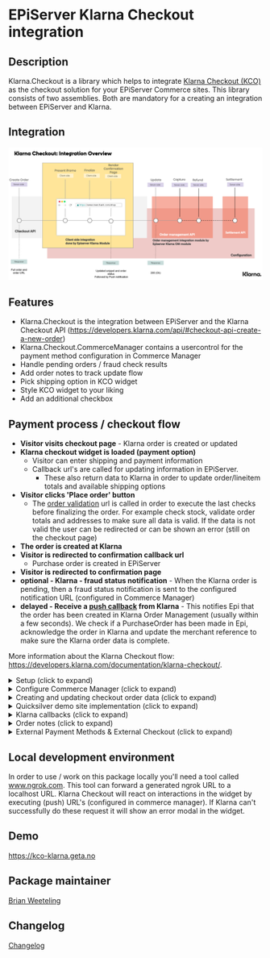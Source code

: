 # EPiServer Klarna Checkout integration

## Description

Klarna.Checkout is a library which helps to integrate [Klarna Checkout (KCO)](https://developers.klarna.com/documentation/klarna-checkout/) as the checkout solution for your EPiServer Commerce sites.
This library consists of two assemblies. Both are mandatory for a creating an integration between EPiServer and Klarna.

## Integration

![Klarna Checkout integration](/docs/images/klarna-checkout-integration.png?raw=true)

## Features

- Klarna.Checkout is the integration between EPiServer and the Klarna Checkout API (https://developers.klarna.com/api/#checkout-api-create-a-new-order)
- Klarna.Checkout.CommerceManager contains a usercontrol for the payment method configuration in Commerce Manager
- Handle pending orders / fraud check results
- Add order notes to track update flow
- Pick shipping option in KCO widget
- Style KCO widget to your liking
- Add an additional checkbox

## Payment process / checkout flow

- **Visitor visits checkout page** - Klarna order is created or updated
- **Klarna checkout widget is loaded (payment option)**
  - Visitor can enter shipping and payment information
  - Callback url's are called for updating information in EPiServer.
    - These also return data to Klarna in order to update order/lineitem totals and available shipping options
- **Visitor clicks 'Place order' button**
  - The [order validation](https://developers.klarna.com/documentation/klarna-checkout/integration-guide/render-the-checkout/validate-order) url is called in order to execute the last checks before finalizing the order. For example check stock, validate order totals and addresses to make sure all data is valid. If the data is not valid the user can be redirected or can be shown an error (still on the checkout page)
- **The order is created at Klarna**
- **Visitor is redirected to confirmation callback url**
  - Purchase order is created in EPiServer
- **Visitor is redirected to confirmation page**
- **optional - Klarna - fraud status notification** - When the Klarna order is pending, then a fraud status notification is sent to the configured notification URL (configured in Commerce Manager)
- **delayed - Receive a [push callback](https://developers.klarna.com/documentation/klarna-checkout/integration-guide/confirm-purchase/) from Klarna** - This notifies Epi that the order has been created in Klarna Order Management (usually within a few seconds). We check if a PurchaseOrder has been made in Epi, acknowledge the order in Klarna and update the merchant reference to make sure the Klarna order data is complete.

More information about the Klarna Checkout flow: https://developers.klarna.com/documentation/klarna-checkout/.

<details>
  <summary>Setup (click to expand)</summary>

Start by installing NuGet packages (use [NuGet](https://nuget.episerver.com/)):

    Install-Package Klarna.Checkout.v3

For the Commerce Manager site run the following package:

    Install-Package Klarna.Checkout.CommerceManager.v3

</details>

<details>
  <summary>Configure Commerce Manager (click to expand)</summary>
  
Login into Commerce Manager and open **Administration -> Order System -> Payments**. Then click **New** and in **Overview** tab fill:

(\*) mandatory

- Name(\*)
- System Keyword(\*) - KlarnaCheckout (the integration will not work when something else is entered in this field)
- Language(\*) - allows a specific language to be specified for the payment gateway
- Class Name(\*) - choose **Klarna.Checkout.KlarnaCheckoutGateway**
- Payment Class(\*) - choose **Mediachase.Commerce.Orders.OtherPayment**
- IsActive - **Yes**
- Supports Recurring - **No** - this Klarna Checkout integration does not support recurring payments
- Select shipping methods available for this payment
- Select markets available for this payment

Click OK in order to save the Payment for the first time. After saving, return to the payment and go to the parameters tab

- **Market**
  - Select the market you want to set up
  - This will reflect the selected markets from the **Markets** tab (after saving)
- **Klarna connection settings**
  - Username(\*) - provided by Klarna
  - Password(\*) - provided by Klarna
  - ApiUrl(\*) - provided by Klarna
    - See the Klarna documentation for the API endpoints: https://developers.klarna.com/api/#api-urls. Klarna API requires HTTPS.
- **Widget settings**
  - [Some widget styling settings](https://developers.klarna.com/documentation/klarna-checkout/integration-guide/render-the-checkout/extra-features)
  - Shipping details, see [same link](https://developers.klarna.com/documentation/klarna-checkout/integration-guide/render-the-checkout/extra-features)
  - Select shipping option in Klarna Checkout iFrame - Unless you want to have your own shipping options selector, set this to true
  - Allow separate shipping address - If true, the consumer can enter different billing and shipping addresses. Default: false
  - Date of birth mandatory - If true, the consumer cannot skip date of birth. Default: false
  - Title mandatory - If specified to false, title becomes optional. Only available for orders for country GB.
  - Show subtotal detail - If true, the Order Detail subtotals view is expanded. Default: false
  - Send shipping countries - sends available countries from the Epi country dictionary
  - Prefill addresses - send address information on order creation in Klarna (preferred shipping/billing address)
  - Send shipping options prior to filling addresses - send in available shipping options even if address is unknown
- **Klarna Widget additional checkbox**
  - [Another extra feature](https://developers.klarna.com/documentation/klarna-checkout/integration-guide/render-the-checkout/extra-features) which enables you to add a checkbox within the Klarna checkout iFrame
- **Merchant/callback URLs**
  - Checkout url (\*) - URL of merchant checkout page. Should be different than terms, confirmation and push URLs.
  - Terms url (\*) - URL of merchant terms and conditions. Should be different than checkout, confirmation and push URLs
  - Push url (\*) - URL that will be requested when an order is completed. Should be different than checkout and confirmation URLs
  - Notification/fraud url - URL for notifications on pending orders
  - Shipping option update url - URL for shipping option update - must be https
  - Address update url - URL for shipping, tax and purchase currency updates. Will be called on address changes -must be https
  - Order validation url - URL that will be requested for final merchant validation - must be https
  - Confirmation url (\*) - URL of merchant confirmation page. Should be different than checkout and confirmation URLs

The Klarna.Checkout package will replace `{orderGroupId}` in any of the urls with the id of the cart. Klarna does a similar thing, they will replace `{checkout.order.id}` with the actual klarna order id (for example on confirmation url below)

![Checkout payment method settings](/docs/screenshots/checkout-parameters.PNG?raw=true "Checkout payment method parameters")

**Note: If the parameters tab is empty (or gateway class is missing), make sure you have installed the commerce manager package (see above)**

**Taxes: If the line items prices already include sales tax - make sure that PricesIncludeTax is set to true. This can be configured per market in Episerver Commerce. Default is false.**

</details>

<details>
<summary>Creating and updating checkout order data (click to expand)</summary>

Every time the user visits the checkout page or changes his/her order, an api call to Klarna is executed. The api call ensures that Klarna has the most recent information needed to show the checkout iFrame. By default all properties should be set as required by Klarna. If you want to hook into the process and change some of the data that is being sent, you can provide an implementation of `ICheckoutOrderDataBuilder` to do so. The interface has a `Build` method, which is called after all default values are set. Below an example implementation of a DemoCheckoutOrderDataBuilder.

```csharp
public class DemoCheckoutOrderDataBuilder : ICheckoutOrderDataBuilder
{
    public CheckoutOrder Build(CheckoutOrder checkoutOrderData, ICart cart, CheckoutConfiguration checkoutConfiguration)
    {
        if (checkoutConfiguration.PrefillAddress)
        {
            // Try to parse address into dutch address lines
            if (checkoutOrderData.ShippingCheckoutAddress.Country.Equals("NL"))
            {
                var dutchAddress = ConvertToDutchAddress(checkoutOrderData.ShippingCheckoutAddress);
                checkoutOrderData.ShippingCheckoutAddress = dutchAddress;
            }
        }
        return checkoutOrderData;
    }

    private CheckoutAddressInfo ConvertToDutchAddress(CheckoutAddressInfo address)
    {
        // Just an example, do not use

        var splitAddress = address.StreetAddress.Split(' ');
        address.StreetName = splitAddress.FirstOrDefault();
        address.StreetNumber = splitAddress.ElementAtOrDefault(1);

        address.StreetAddress = string.Empty;
        address.StreetAddress2 = string.Empty;

        return address;
    }
}
```

</details>

<details>
  <summary>Quicksilver demo site implementation (click to expand)</summary>

**Start page setting**

When running the demo code in this repository make sure to enable Klarna Checkout on the start page (Commerce tab).

**Default properties**

The following properties are set by default (read from current cart and payment method configurations):

- **PurchaseCountry**
- **MerchantUrl.Confirmation**
- **MerchantUrl.Notification**
- **Options**
- **OrderAmount**
- **PurchaseCurrency**
- **Locale**
- **OrderLines**
- **ShippingAddress**
- **BillingAddress**

Read more about the different parameters: https://developers.klarna.com/api/#checkout-api-create-a-new-order.
**Remark:**
The demo site implementation only supports selecting the shipping address in the Klarna Checkout iFrame. By default the first available shipping option will be selected. If you want to support switching shipping options you can look at what happens upon updating the cart (and check out [Suspend and Resume here](https://developers.klarna.com/documentation/klarna-checkout/javascript-api/)).

**API controller - Callback communication**

Read more about callback functionality in the next section. In the demo site, you can find the code in the controller `KlarnaCheckoutController.cs`.

**Load and display payment - QuickSilver**

- [\_KlarnaCheckout.cshtml](/demo/Sources/EPiServer.Reference.Commerce.Site/Views/Payment/_KlarnaCheckout.cshtml) - display Klarna Checkout method by rendering HTML snippet
- [\_KlarnaCheckoutConfirmation.cshtml](/demo/Sources/EPiServer.Reference.Commerce.Site/Views/Shared/_KlarnaCheckoutConfirmation.cshtml) - Klarna Checkout confirmation view
- [KlarnaCheckoutPaymentMethod.cs](/demo/Sources/EPiServer.Reference.Commerce.Site/Features/Payment/PaymentMethods/KlarnaCheckoutPaymentMethod.cs)

**Process payment - QuickSilver**

- Call `IKlarnaCheckoutService.CreateOrUpdateOrder` to create or update a new checkout order. In QuickSilver this is called in the CheckoutController and CartController. This is an async method that requires your controller to be async, you can also use AsyncHelper.RunSync() to call it synchronize.
- `KlarnaCheckoutConfirmation` in CheckoutController is called when visitor clicks the purchase button in the Klarna widget and order was successfully created. See Commerce Manager setup how to configure this URL. In this action, the purchase order in Episerver is created.

</details>

<details>
<summary>Klarna callbacks (click to expand)</summary>

During the checkout process Klarna trigger one of the following callbacks.

#### [Shipping optionupdate](https://developers.klarna.com/documentation/klarna-checkout/integration-guide/render-the-checkout/tax-shipping/)

If shipping options are available in the iFrame, after selecting a new shipping option Klarna will send information to this callback url. The information can be used to recalculate shipping costs/order totals.

```csharp
[Route("cart/{orderGroupId}/shippingoptionupdate")]
[AcceptVerbs("POST")]
[HttpPost]
[ResponseType(typeof(ShippingOptionUpdateResponse))]
public IHttpActionResult ShippingOptionUpdate(int orderGroupId, [FromBody]ShippingOptionUpdateRequest shippingOptionUpdateRequest)
{
    var cart = _orderRepository.Load<ICart>(orderGroupId);
    var response = _klarnaCheckoutService.UpdateShippingMethod(cart, shippingOptionUpdateRequest);
    return Ok(response);
}
```

#### [Address update](https://developers.klarna.com/api/#checkout-api-callbacks-address-update)

If an address has been updated in the iFrame, new address will be sent to the address update callback url. The information can be used to supply new shipping options and order totals.

```csharp
[Route("cart/{orderGroupId}/addressupdate")]
[AcceptVerbs("POST")]
[HttpPost]
[ResponseType(typeof(AddressUpdateResponse))]
public IHttpActionResult AddressUpdate(int orderGroupId, [FromBody]AddressUpdateRequest addressUpdateRequest)
{
    var cart = _orderRepository.Load<ICart>(orderGroupId);
    var response = _klarnaCheckoutService.UpdateAddress(cart, addressUpdateRequest);
    return Ok(response);
}
```

#### [Order validation](https://developers.klarna.com/documentation/klarna-checkout/integration-guide/render-the-checkout/validate-order)

Klarna will do a request to the [order validation callback url](https://developers.klarna.com/api/#checkout-api-callbacks-order-validation). Here you can check if a purchase order can be made. Think of checking stock, checking billing and shipping addresses and comparing the epi cart with the provided data from Klarna.
If **Require validate callback success** is set to **true** Klarna will only create an order if they receive an HTTP status 200 OK response.

```csharp
[Route("cart/{orderGroupId}/ordervalidation")]
[AcceptVerbs("POST")]
[HttpPost]
public IHttpActionResult OrderValidation(int orderGroupId, [FromBody]PatchedCheckoutOrderData checkoutData)
{
    var cart = _orderRepository.Load<ICart>(orderGroupId);

    // Validate cart lineitems
    var validationIssues = _cartService.ValidateCart(cart);
    if (validationIssues.Any())
    {
        // check validation issues and redirect to a page to display the error
        var httpResponseMessage = new HttpResponseMessage(HttpStatusCode.RedirectMethod);
        httpResponseMessage.Headers.Location = new Uri("http://klarna.localtest.me/en/error-pages/checkout-something-went-wrong/");
        return ResponseMessage(httpResponseMessage);
    }

    // Validate billing address if necessary (this is just an example)
    // To return an error like this you need require_validate_callback_success set to true
    if (checkoutData.BillingCheckoutAddress.PostalCode.Equals("94108-2704"))
    {
        var errorResult = new ErrorResult
        {
            ErrorType = ErrorType.address_error,
            ErrorText = "Can't ship to postalcode 94108-2704"
        };
        return ResponseMessage(Request.CreateResponse(HttpStatusCode.BadRequest, errorResult));
    }

    // Validate order amount, shipping address
    if (!_klarnaCheckoutService.ValidateOrder(cart, checkoutData))
    {
        var httpResponseMessage = new HttpResponseMessage(HttpStatusCode.RedirectMethod);
        httpResponseMessage.Headers.Location = new Uri("http://klarna.localtest.me/en/error-pages/checkout-something-went-wrong/");
        return ResponseMessage(httpResponseMessage);
    }

    return Ok();
}
```

#### Fraud status

In Commerce Manager the notification URL can be configured. Klarna will call this URL for notifications for an orders that needs an additional review (fraud reasons). The IKlarnaService includes a method for handling fraud notifications. Below an example implementation.

```csharp
[Route("fraud")]
[AcceptVerbs("POST")]
[HttpPost]
public IHttpActionResult FraudNotification(NotificationModel notification)
{
    _klarnaCheckoutService.FraudUpdate(notification);
    return Ok();
}
```

When a payment needs an additional review, the payment in EPiServer is set to the status PENDING and the order to ONHOLD. When the fraud status callback URL is called and the payment is accepted the payment status will be set to PROCESSED and the order to ONHOLD. If the payment is rejected by Klarna the payment status is set to FAILED. An note is added to the order to notify the editor that a payment was rejected.
![Payment fraud rejected](/docs/screenshots/order-payment-fraud-rejected.png?raw=true "Payment fraud rejected")

</details>
<details>
<summary>Order notes (click to expand)</summary>

The KlarnaPaymentGateway adds notes about payment updates to the order.
![Order notes](/docs/screenshots/order-notes.PNG?raw=true "Order notes")

</details>
<details>
  <summary>External Payment Methods & External Checkout (click to expand)</summary>
  
Klarna Checkout offers a wide variety of payment methods to cover the main needs of consumers in all markets, which all are included with a simple, single integration.
 
[Here's the full documentation](https://developers.klarna.com/documentation/klarna-checkout/external-payment-methods/) including supported payment and checkouts - we recommend reading through it thoroughly and then coming back here.

![Klarna Checkout External Payment Methods & External Checkouts](https://developers.klarna.com/static/KCO_external-payment-methods.png)

The most important thing to note is that you need to implement the backend integration for the external payment/checkout yourself. So for instance if you wanted to add PayPal you would have to create a redirect URL that has the processing logic for PayPal. Example: klarna.geta.no/processpaypall.

In your ICheckoutOrderDataBuilder implementation and the Build() method you would pass along the details of the payment method:

```csharp
checkoutOrderData.ExternalPaymentMethods = new[]
{
    new PaymentProvider { Fee = 10, ImageUrl = "https://klarna.geta.no/Styles/Images/paypalpng", Name  = "PayPal", RedirectUrl = "https://klarna.geta.no"}
};
```
Name is case sensitiv so make sure to check the supported name in the documentation and the URLs all have to be https.

You can find an [example in the demo site](https://github.com/Geta/Klarna/blob/aab444b0c2ce6c4319e808d4d2b203242ba3bbda/demo/Sources/EPiServer.Reference.Commerce.Site/Features/Checkout/DemoCheckoutOrderDataBuilder.cs#L34).
</details>

## Local development environment

In order to use / work on this package locally you'll need a tool called www.ngrok.com. This tool can forward a generated ngrok URL to a localhost URL. Klarna Checkout will react on interactions in the widget by executing (push) URL's (configured in commerce manager). If Klarna can't successfully do these request it will show an error modal in the widget.

## Demo

https://kco-klarna.geta.no

## Package maintainer

[Brian Weeteling](https://github.com/brianweet)

## Changelog

[Changelog](../../CHANGELOG.md)
